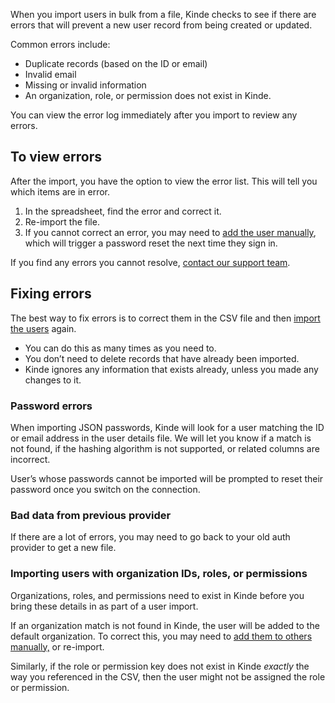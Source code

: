 
When you import users in bulk from a file, Kinde checks to see if there are errors that will prevent a new user record from being created or updated.

Common errors include:

- Duplicate records (based on the ID or email)
- Invalid email
- Missing or invalid information
- An organization, role, or permission does not exist in Kinde.

You can view the error log immediately after you import to review any errors.

## **To view errors**

After the import, you have the option to view the error list. This will tell you which items are in error.

1. In the spreadsheet, find the error and correct it.
2. Re-import the file.
3. If you cannot correct an error, you may need to [add the user manually](/manage-users/add-and-edit/add-and-edit-users/), which will trigger a password reset the next time they sign in.

If you find any errors you cannot resolve, [contact our support team](mailto:support@kinde.com).

## Fixing **errors**

The best way to fix errors is to correct them in the CSV file and then [import the users](/manage-users/add-and-edit/import-users-in-bulk/) again.

- You can do this as many times as you need to.
- You don’t need to delete records that have already been imported.
- Kinde ignores any information that exists already, unless you made any changes to it.

### Password errors

When importing JSON passwords, Kinde will look for a user matching the ID or email address in the user details file. We will let you know if a match is not found, if the hashing algorithm is not supported, or related columns are incorrect.

User’s whose passwords cannot be imported will be prompted to reset their password once you switch on the connection.

### Bad data from previous provider

If there are a lot of errors, you may need to go back to your old auth provider to get a new file.

### I**mporting users with organization IDs, roles, or permissions**

Organizations, roles, and permissions need to exist in Kinde before you bring these details in as part of a user import.

If an organization match is not found in Kinde, the user will be added to the default organization. To correct this, you may need to [add them to others manually,](/manage-users/about/manage-users-across-organizations/) or re-import.

Similarly, if the role or permission key does not exist in Kinde _exactly_ the way you referenced in the CSV, then the user might not be assigned the role or permission.
